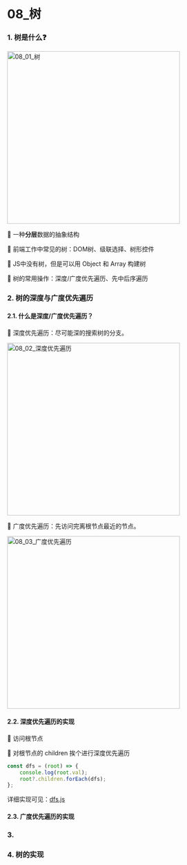 # 08_树

### 1. 树是什么❓

<img src="https://iamzjt-1256754140.cos.ap-nanjing.myqcloud.com/images/202304180541599.png" width="400" alt="08_01_树"/>

🔸 一种**分层**数据的抽象结构

🔸 前端工作中常见的树：DOM树、级联选择、树形控件

🔸 JS中没有树，但是可以用 Object 和 Array 构建树

🔸 树的常用操作：深度/广度优先遍历、先中后序遍历

### 2. 树的深度与广度优先遍历

#### 2.1. 什么是深度/广度优先遍历？

🔸 深度优先遍历：尽可能深的搜索树的分支。

<img src="https://iamzjt-1256754140.cos.ap-nanjing.myqcloud.com/images/202304180548497.png" width="400" alt="08_02_深度优先遍历"/>

🔸 广度优先遍历：先访问完离根节点最近的节点。

<img src="https://iamzjt-1256754140.cos.ap-nanjing.myqcloud.com/images/202304180553728.png" width="400" alt="08_03_广度优先遍历"/>

#### 2.2. 深度优先遍历的实现

🔸 访问根节点

🔸 对根节点的 children 挨个进行深度优先遍历

```js
const dfs = (root) => {
	console.log(root.val);
	root?.children.forEach(dfs);
};
```

详细实现可见：[dfs.js](https://github.com/iamzjt-front-end/algorithm-study/blob/main/dataStructure/tree/dfs.js)


#### 2.3. 广度优先遍历的实现






### 3. 


### 4. 树的实现

